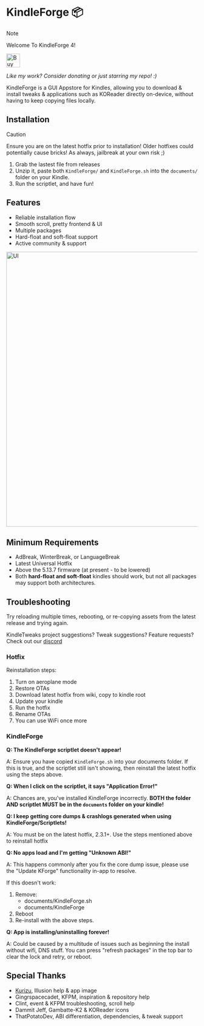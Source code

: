 # KindleForge 📦

> [!NOTE]
> Welcome To KindleForge 4!

<a href='https://ko-fi.com/W7W31J9IS0' target='_blank'><img height='36' style='border:0px;height:36px;' src='https://storage.ko-fi.com/cdn/kofi5.png?v=6' border='0' alt='Buy Me a Coffee at ko-fi.com' /></a>

*Like my work? Consider donating or just starring my repo! :)*

KindleForge is a GUI Appstore for Kindles, allowing you to download & install tweaks & applications such as KOReader directly on-device, without having to keep copying files locally.

## Installation

> [!CAUTION]
> Ensure you are on the latest hotfix prior to installation! Older hotfixes could potentially cause bricks! As always, jailbreak at your own risk ;)

1. Grab the lastest file from releases
2. Unzip it, paste both `KindleForge/` and `KindleForge.sh` into the `documents/` folder on your Kindle.
3. Run the scriptlet, and have fun!

## Features

- Reliable installation flow
- Smooth scroll, pretty frontend & UI
- Multiple packages
- Hard-float and soft-float support
- Active community & support

<img width="536" height="724" alt="UI" src="https://github.com/user-attachments/assets/a619e79d-b436-49e2-a52e-85bcd085f7c8" />

## Minimum Requirements

- AdBreak, WinterBreak, or LanguageBreak
- Latest Universal Hotfix
- Above the 5.13.7 firmware (at present - to be lowered)
- Both **hard-float and soft-float** kindles should work, but not all packages may support both architectures.

## Troubleshooting

Try reloading multiple times, rebooting, or re-copying assets from the latest release and trying again.

KindleTweaks project suggestions? Tweak suggestions? Feature requests? Check out our [discord](https://discord.gg/aSG3eMsAsW)

### Hotfix

Reinstallation steps:

1. Turn on aeroplane mode
2. Restore OTAs
3. Download latest hotfix from wiki, copy to kindle root
4. Update your kindle 
5. Run the hotfix
6. Rename OTAs
7. You can use WiFi once more

### KindleForge

**Q: The KindleForge scriptlet doesn't appear!**

A: Ensure you have copied `KindleForge.sh` into your documents folder. If this is true, and the scriptlet still isn't showing, then reinstall the latest hotfix using the steps above.

**Q: When I click on the scriptlet, it says "Application Error!"**

A: Chances are, you've installed KindleForge incorrectly. **BOTH the folder AND scriptlet MUST be in the `documents` folder on your kindle!** 

**Q: I keep getting core dumps & crashlogs generated when using KindleForge/Scriptlets!**

A: You must be on the latest hotfix, 2.3.1+. Use the steps mentioned above to reinstall hotfix

**Q: No apps load and I'm getting "Unknown ABI!"**

A: This happens commonly after you fix the core dump issue, please use the "Update KForge" functionality in-app to resolve. 

If this doesn't work:

1. Remove:
   -  documents/KindleForge.sh
   -  documents/KindleForge
2. Reboot
3. Re-install with the above steps.

**Q: App is installing/uninstalling forever!**

A: Could be caused by a multitude of issues such as beginning the install without wifi, DNS stuff. You can press "refresh packages" in the top bar to clear the lock and retry, or reboot.

## Special Thanks

- [Kurizu](https://ko-fi.com/kurizu), Illusion help & app image
- Gingrspacecadet, KFPM, inspiration & repository help
- Clint, event & KFPM troubleshooting, scroll help
- Dammit Jeff, Gambatte-K2 & KOReader icons
- ThatPotatoDev, ABI differentiation, dependencies, & tweak support
